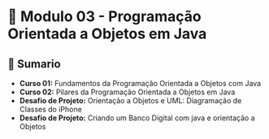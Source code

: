 # 📌 **Modulo 03 - Programação Orientada a Objetos em Java**
## 📎 **Sumario**
- **Curso 01:** Fundamentos da Programação Orientada a Objetos com Java
- **Curso 02:** Pilares da Programação Orientada a Objetos em Java
- **Desafio de Projeto:** Orientação a Objetos e UML: Diagramação de Classes do iPhone
- **Desafio de Projeto:** Criando um Banco Digital com java e orientação a Objetos